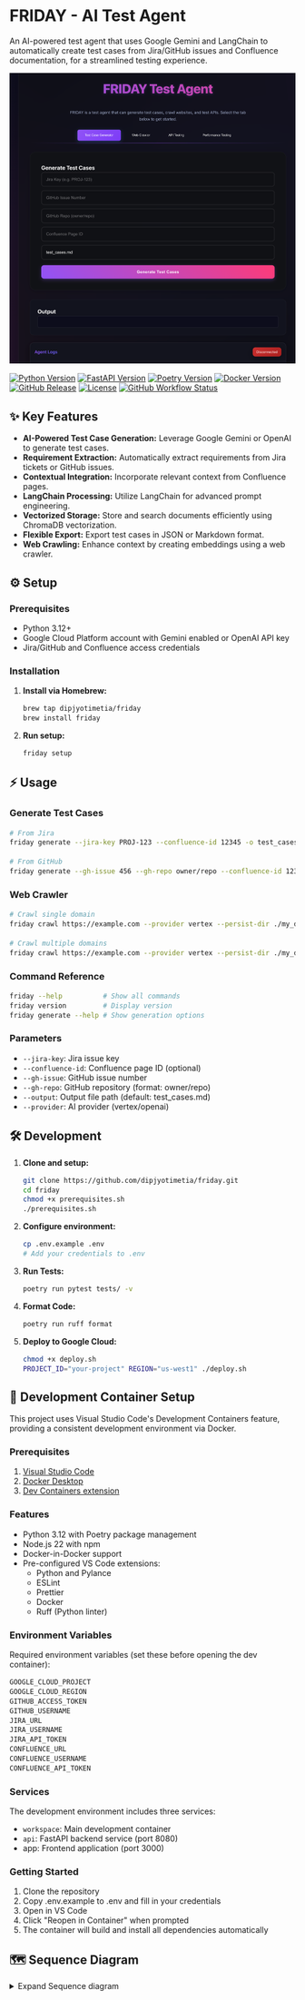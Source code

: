 # FRIDAY - AI Test Agent

An AI-powered test agent that uses Google Gemini and LangChain to automatically create test cases from Jira/GitHub issues and Confluence documentation, for a streamlined testing experience.

<p align="center">
  <img src="docs/images/friday.png" alt="Friday Logo" width="700">
</p>

[![Python Version](https://img.shields.io/badge/python-3.12-blue.svg)](https://www.python.org/downloads/release/python-312/)
[![FastAPI Version](https://img.shields.io/badge/fastapi-0.70.0-blue.svg)](https://fastapi.tiangolo.com/)
[![Poetry Version](https://img.shields.io/badge/poetry-1.7.0-blue.svg)](https://python-poetry.org/)
[![Docker Version](https://img.shields.io/badge/docker-24.0.0-blue.svg)](https://www.docker.com/)
[![GitHub Release](https://img.shields.io/github/v/release/dipjyotimetia/friday)](https://github.com/dipjyotimetia/friday/releases)
[![License](https://img.shields.io/badge/license-MIT-blue.svg)](https://opensource.org/licenses/MIT)
[![GitHub Workflow Status](https://img.shields.io/github/workflow/status/dipjyotimetia/friday/CI)](https://github.com/dipjyotimetia/friday/actions)

## ✨ Key Features

-   **AI-Powered Test Case Generation:** Leverage Google Gemini or OpenAI to generate test cases.
-   **Requirement Extraction:** Automatically extract requirements from Jira tickets or GitHub issues.
-   **Contextual Integration:** Incorporate relevant context from Confluence pages.
-   **LangChain Processing:** Utilize LangChain for advanced prompt engineering.
-   **Vectorized Storage:** Store and search documents efficiently using ChromaDB vectorization.
-   **Flexible Export:** Export test cases in JSON or Markdown format.
-   **Web Crawling:** Enhance context by creating embeddings using a web crawler.

## ⚙️ Setup

### Prerequisites

-   Python 3.12+
-   Google Cloud Platform account with Gemini enabled or OpenAI API key
-   Jira/GitHub and Confluence access credentials

### Installation

1.  **Install via Homebrew:**

    ```bash
    brew tap dipjyotimetia/friday
    brew install friday
    ```

2.  **Run setup:**

    ```bash
    friday setup
    ```

## ⚡️ Usage

### Generate Test Cases

```bash
# From Jira
friday generate --jira-key PROJ-123 --confluence-id 12345 -o test_cases.md

# From GitHub
friday generate --gh-issue 456 --gh-repo owner/repo --confluence-id 12345 -o test_cases.md
```

### Web Crawler

```bash
# Crawl single domain
friday crawl https://example.com --provider vertex --persist-dir ./my_data/chroma --max-pages 5

# Crawl multiple domains
friday crawl https://example.com --provider vertex --persist-dir ./my_data/chroma --max-pages 10 --same-domain false
```

### Command Reference

```bash
friday --help          # Show all commands
friday version         # Display version
friday generate --help # Show generation options
```

### Parameters

-   `--jira-key`: Jira issue key
-   `--confluence-id`: Confluence page ID (optional)
-   `--gh-issue`: GitHub issue number
-   `--gh-repo`: GitHub repository (format: owner/repo)
-   `--output`: Output file path (default: test_cases.md)
-   `--provider`: AI provider (vertex/openai)

## 🛠️ Development

1.  **Clone and setup:**

    ```bash
    git clone https://github.com/dipjyotimetia/friday.git
    cd friday
    chmod +x prerequisites.sh
    ./prerequisites.sh
    ```

2.  **Configure environment:**

    ```bash
    cp .env.example .env
    # Add your credentials to .env
    ```

3.  **Run Tests:**

    ```bash
    poetry run pytest tests/ -v
    ```

4.  **Format Code:**

    ```bash
    poetry run ruff format
    ```

5.  **Deploy to Google Cloud:**

    ```bash
    chmod +x deploy.sh
    PROJECT_ID="your-project" REGION="us-west1" ./deploy.sh
    ```

## 🐳 Development Container Setup

This project uses Visual Studio Code's Development Containers feature, providing a consistent development environment via Docker.

### Prerequisites

1.  [Visual Studio Code](https://code.visualstudio.com/)
2.  [Docker Desktop](https://www.docker.com/products/docker-desktop)
3.  [Dev Containers extension](https://marketplace.visualstudio.com/items?itemName=ms-vscode-remote.remote-containers)

### Features

-   Python 3.12 with Poetry package management
-   Node.js 22 with npm
-   Docker-in-Docker support
-   Pre-configured VS Code extensions:
    -   Python and Pylance
    -   ESLint
    -   Prettier
    -   Docker
    -   Ruff (Python linter)

### Environment Variables

Required environment variables (set these before opening the dev container):

```sh
GOOGLE_CLOUD_PROJECT
GOOGLE_CLOUD_REGION
GITHUB_ACCESS_TOKEN
GITHUB_USERNAME
JIRA_URL
JIRA_USERNAME
JIRA_API_TOKEN
CONFLUENCE_URL
CONFLUENCE_USERNAME
CONFLUENCE_API_TOKEN
```

### Services

The development environment includes three services:

-   `workspace`: Main development container
-   `api`: FastAPI backend service (port 8080)
-   app: Frontend application (port 3000)

### Getting Started

1.  Clone the repository
2.  Copy .env.example to .env and fill in your credentials
3.  Open in VS Code
4.  Click "Reopen in Container" when prompted
5.  The container will build and install all dependencies automatically

## 🗺️ Sequence Diagram

<details>
<summary>Expand Sequence diagram</summary>

```mermaid
%%{init: {
    'theme': 'base',
    'themeVariables': {
        'primaryColor': '#1a1a1a',
        'primaryTextColor': '#fff',
        'primaryBorderColor': '#4285f4',
        'lineColor': '#4285f4',
        'secondaryColor': '#2d2d2d',
        'tertiaryColor': '#2d2d2d',
        'actorBkg': '#4285f4',
        'actorTextColor': '#fff',
        'actorLineColor': '#4285f4',
        'signalColor': '#6c757d',
        'signalTextColor': '#fff',
        'labelBoxBkgColor': '#2d2d2d',
        'labelBoxBorderColor': '#4285f4',
        'labelTextColor': '#fff',
        'loopTextColor': '#fff',
        'noteBorderColor': '#43a047',
        'noteBkgColor': '#43a047',
        'noteTextColor': '#fff',
        'activationBorderColor': '#4285f4',
        'activationBkgColor': '#2d2d2d',
        'sequenceNumberColor': '#fff'
    }
}}%%

sequenceDiagram
    box rgba(66, 133, 244, 0.1) External Components
    participant User
    end
    
    box rgba(66, 133, 244, 0.1) Core System
    participant Main
    participant IssueConnector
    participant JiraConnector
    participant GitHubConnector
    participant ConfluenceConnector
    participant TestCaseGenerator
    participant PromptBuilder
    end

    Note over User,PromptBuilder: Test Case Generation Flow

    User->>+Main: Run main.py with issue-key/number<br/>and confluence-id
    
    alt Jira Issue
        rect rgba(67, 160, 71, 0.1)
            Main->>+IssueConnector: Get issue details
            IssueConnector->>+JiraConnector: Fetch Jira issue
            JiraConnector-->>-IssueConnector: Return issue details
            IssueConnector-->>-Main: Return issue details
            Main->>+IssueConnector: Extract acceptance criteria
            IssueConnector->>JiraConnector: Extract from Jira
            JiraConnector-->>IssueConnector: Return criteria
            IssueConnector-->>-Main: Return acceptance criteria
        end
    else GitHub Issue
        rect rgba(67, 160, 71, 0.1)
            Main->>+IssueConnector: Get issue details
            IssueConnector->>+GitHubConnector: Fetch GitHub issue
            GitHubConnector-->>-IssueConnector: Return issue details
            IssueConnector-->>-Main: Return issue details
            Main->>+IssueConnector: Extract acceptance criteria
            IssueConnector->>GitHubConnector: Extract from GitHub
            GitHubConnector-->>IssueConnector: Return criteria
            IssueConnector-->>-Main: Return acceptance criteria
        end
    end
    
    rect rgba(255, 152, 0, 0.1)
        Main->>+ConfluenceConnector: Fetch Confluence<br/>page content
        ConfluenceConnector-->>-Main: Return page content
    end
    
    rect rgba(66, 133, 244, 0.1)
        Main->>+PromptBuilder: Build prompt with details
        PromptBuilder-->>-Main: Return prompt
        Main->>+TestCaseGenerator: Generate test cases
        TestCaseGenerator-->>-Main: Return test cases
    end
    
    Main->>-User: Save test cases to<br/>output file

    Note over User,PromptBuilder: Process Complete
```

</details>